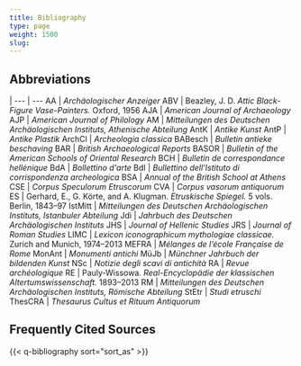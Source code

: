 ```yaml
---
title: Bibliography
type: page
weight: 1500
slug:
---
```


## Abbreviations

 | 
--- | ---
AA  | *Archäologischer Anzeiger*
ABV | Beazley, J. D. *Attic Black-Figure Vase-Painters.* Oxford, 1956
AJA | *American Journal of Archaeology*
AJP | *American Journal of Philology*
AM  | *Mitteilungen des Deutschen Archäologischen Instituts, Athenische Abteilung*
AntK | *Antike Kunst*
AntP | *Antike Plastik*
ArchCl | *Archeologia classica*
BABesch | *Bulletin antieke beschaving*
BAR | *British Archaeological Reports*
BASOR | *Bulletin of the American Schools of Oriental Research*
BCH | *Bulletin de correspondance hellénique*
BdA | *Bollettino d'arte*
BdI | *Bullettino dell'Istituto di corrispondenza archeologica*
BSA | *Annual of the British School at Athens*
CSE | *Corpus Speculorum Etruscorum*
CVA | *Corpus vasorum antiquorum*
ES | Gerhard, E., G. Körte, and A. Klugman. *Etruskische Spiegel.* 5 vols. Berlin, 1843–97
IstMitt | *Mitteilungen des Deutschen Archäologischen Instituts, Istanbuler Abteilung*
Jdi | *Jahrbuch des Deutschen Archäologischen Instituts*
JHS | *Journal of Hellenic Studies*
JRS | *Journal of Roman Studies*
LIMC | *Lexicon iconographicum mythologiae classicae.* Zurich and Munich, 1974–2013
MEFRA | *Mélanges de l’école Française de Rome*
MonAnt | *Monumenti antichi*
MüJb | *Münchner Jahrbuch der bildenden Kunst*
NSc | *Notizie degli scavi di antichità*
RA | *Revue archéologique*
RE | Pauly-Wissowa. *Real-Encyclopädie der klassischen Altertumswissenschaft.* 1893–2013
RM | *Mitteilungen des Deutschen Archäologischen Instituts, Römische Abteilung*
StEtr | *Studi etruschi*
ThesCRA | *Thesaurus Cultus et Rituum Antiquorum*

## Frequently Cited Sources

{{< q-bibliography sort="sort_as" >}}
